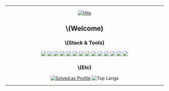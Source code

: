 <div align = center>  
              
---   
[![Hits](https://hits.seeyoufarm.com/api/count/incr/badge.svg?url=https%3A%2F%2Fgithub.com%2Fmomomomoon&count_bg=%2379C83D&title_bg=%23555555&icon=&icon_color=%23E7E7E7&title=hits&edge_flat=false)](https://hits.seeyoufarm.com)
## \\(Welcome)
### \\(Stack & Tools)
<img src="https://img.shields.io/badge/C-20232a.svg?style=for-the-badge&logo=C&logoColor=white" />
<img src="https://img.shields.io/badge/C++-20232a.svg?style=for-the-badge&logo=Cplusplus&logoColor=white" />
<img src="https://img.shields.io/badge/Csharp-20232a.svg?style=for-the-badge&logo=csharp&logoColor=white" />
<img src="https://img.shields.io/badge/swift-20232a.svg?style=for-the-badge&logo=swift&logoColor=white" />
<img src="https://img.shields.io/badge/Python-20232a.svg?style=for-the-badge&logo=python&logoColor=white" />
<img src="https://img.shields.io/badge/.net-20232a.svg?style=for-the-badge&logo=dotnet&logoColor=white" /> 
<img src="https://img.shields.io/badge/blazor-20232a.svg?style=for-the-badge&logo=blazor&logoColor=white" />
<img src="https://img.shields.io/badge/unity-20232a.svg?style=for-the-badge&logo=unity&logoColor=white" /> 
<img src="https://img.shields.io/badge/unrealengine-20232a.svg?style=for-the-badge&logo=unrealengine&logoColor=white" />
<img src="https://img.shields.io/badge/godot-20232a.svg?style=for-the-badge&logo=GodotEngine&logoColor=white" />
<img src="https://img.shields.io/badge/opengl-20232a.svg?style=for-the-badge&logo=opengl&logoColor=white" /> 
<img src="https://img.shields.io/badge/git-20232a.svg?style=for-the-badge&logo=git&logoColor=white" />
<img src="https://img.shields.io/badge/github-20232a.svg?style=for-the-badge&logo=github&logoColor=white" />
<img src="https://img.shields.io/badge/notion-20232a.svg?style=for-the-badge&logo=notion&logoColor=white" />

### \\(Etc)
[![Solved.ac Profile](http://mazassumnida.wtf/api/v2/generate_badge?boj=ansdj1908)](https://solved.ac/ansdj1908/)
![Top Langs](https://github-readme-stats.vercel.app/api/top-langs/?username=momomomoon&layout=compact)
 
     
---
</div>
 
    
  
 
